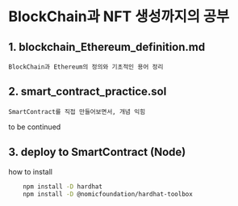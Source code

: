# BlockChain과 NFT 생성까지의 공부

## 1. blockchain_Ethereum_definition.md

    BlockChain과 Ethereum의 정의와 기초적인 용어 정리

## 2. smart_contract_practice.sol

    SmartContract를 직접 만들어보면서, 개념 익힘

to be continued

## 3. deploy to SmartContract (Node)

how to install

```bash
    npm install -D hardhat
    npm install -D @nomicfoundation/hardhat-toolbox
```
